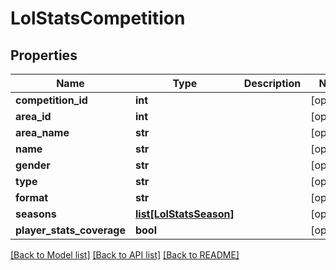 # LolStatsCompetition

## Properties
Name | Type | Description | Notes
------------ | ------------- | ------------- | -------------
**competition_id** | **int** |  | [optional] 
**area_id** | **int** |  | [optional] 
**area_name** | **str** |  | [optional] 
**name** | **str** |  | [optional] 
**gender** | **str** |  | [optional] 
**type** | **str** |  | [optional] 
**format** | **str** |  | [optional] 
**seasons** | [**list[LolStatsSeason]**](LolStatsSeason.md) |  | [optional] 
**player_stats_coverage** | **bool** |  | [optional] 

[[Back to Model list]](../README.md#documentation-for-models) [[Back to API list]](../README.md#documentation-for-api-endpoints) [[Back to README]](../README.md)

